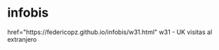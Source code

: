 # infobis
<p><a> href="https://federicopz.github.io/infobis/w31.html" w31 - UK visitas al extranjero </a></p>
